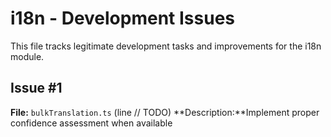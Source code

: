# i18n - Development Issues

This file tracks legitimate development tasks and improvements for the i18n module.

## Issue #1
**File:** `bulkTranslation.ts` (line                 // TODO)
**Description:**Implement proper confidence assessment when available

